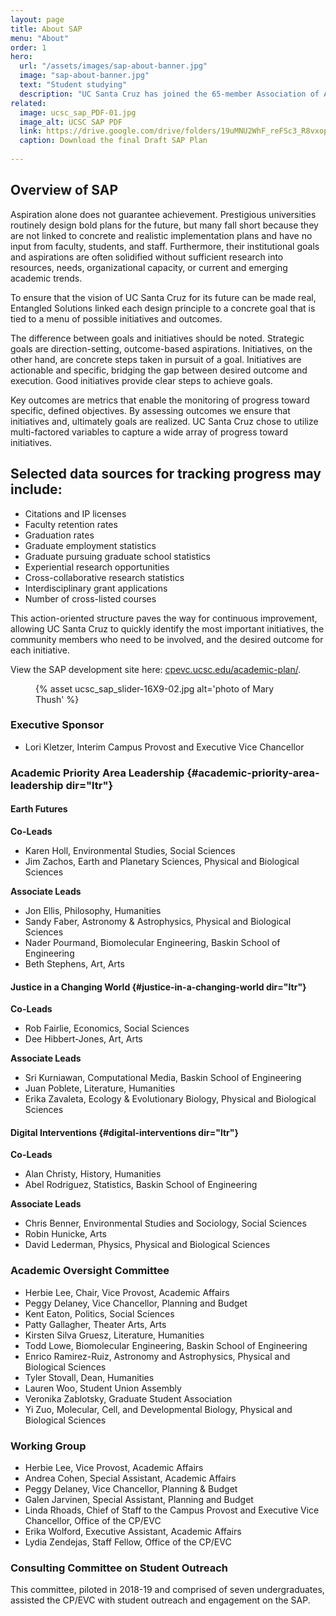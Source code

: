```yaml
---
layout: page
title: About SAP
menu: "About"
order: 1
hero:
  url: "/assets/images/sap-about-banner.jpg"
  image: "sap-about-banner.jpg"
  text: "Student studying"
  description: "UC Santa Cruz has joined the 65-member Association of American Universities"
related:
  image: ucsc_sap_PDF-01.jpg
  image_alt: UCSC SAP PDF
  link: https://drive.google.com/drive/folders/19uMNU2WhF_reFSc3_R8vxopl63e8udwM?usp=sharing
  caption: Download the final Draft SAP Plan
   
---
```

## Overview of SAP

Aspiration alone does not guarantee achievement. Prestigious universities routinely design bold plans for the future, but many fall short because they are not linked to concrete and realistic implementation plans and have no input from faculty, students, and staff. Furthermore, their institutional goals and aspirations are often solidified without sufficient research into resources, needs, organizational capacity, or current and emerging academic trends.

To ensure that the vision of UC Santa Cruz for its future can be made real, Entangled Solutions linked each design principle to a concrete goal that is tied to a menu of possible initiatives and outcomes.

The difference between goals and initiatives should be noted. Strategic goals are direction-setting, outcome-based aspirations. Initiatives, on the other hand, are concrete steps taken in pursuit of a goal. Initiatives are actionable and specific, bridging the gap between desired outcome and execution. Good initiatives provide clear steps to achieve goals.

Key outcomes are metrics that enable the monitoring of progress toward specific, defined objectives. By assessing outcomes we ensure that initiatives and, ultimately goals are realized. UC Santa Cruz chose to utilize multi-factored variables to capture a wide array of progress toward initiatives.

## Selected data sources for tracking progress may include:

* Citations and IP licenses
* Faculty retention rates
* Graduation rates
* Graduate employment statistics
* Graduate pursuing graduate school statistics
* Experiential research opportunities
* Cross-collaborative research statistics
* Interdisciplinary grant applications
* Number of cross-listed courses

This action-oriented structure paves the way for continuous improvement, allowing UC Santa Cruz to quickly identify the most important initiatives, the community members who need to be involved, and the desired outcome for each initiative.

View the SAP development site here: [cpevc.ucsc.edu/academic-plan/](cpevc.ucsc.edu/academic-plan/).

<figure class="inline-image full">
{% asset ucsc_sap_slider-16X9-02.jpg alt='photo of Mary Thush' %}
<figcaption></figcaption></figure> 

### **Executive Sponsor**

-   Lori Kletzer, Interim Campus Provost and Executive Vice Chancellor



### **Academic Priority Area Leadership** {#academic-priority-area-leadership dir="ltr"}

#### Earth Futures

**Co-Leads**

-   Karen Holl, Environmental Studies, Social Sciences
-   Jim Zachos, Earth and Planetary Sciences, Physical and Biological
    Sciences

**Associate Leads**

-   Jon Ellis, Philosophy, Humanities
-   Sandy Faber, Astronomy & Astrophysics, Physical and Biological
    Sciences
-   Nader Pourmand, Biomolecular Engineering, Baskin School of
    Engineering
-   Beth Stephens, Art, Arts

#### Justice in a Changing World {#justice-in-a-changing-world dir="ltr"}

**Co-Leads**

-   Rob Fairlie, Economics, Social Sciences
-   Dee Hibbert-Jones, Art, Arts

**Associate Leads**

-   Sri Kurniawan, Computational Media, Baskin School of Engineering
-   Juan Poblete, Literature, Humanities
-   Erika Zavaleta, Ecology & Evolutionary Biology, Physical and
    Biological Sciences

#### Digital Interventions {#digital-interventions dir="ltr"}

**Co-Leads**

-   Alan Christy, History, Humanities
-   Abel Rodriguez, Statistics, Baskin School of Engineering

**Associate Leads**

-   Chris Benner, Environmental Studies and Sociology, Social Sciences
-   Robin Hunicke, Arts
-   David Lederman, Physics, Physical and Biological Sciences



### Academic Oversight Committee

-   Herbie Lee, Chair, Vice Provost, Academic Affairs
-   Peggy Delaney, Vice Chancellor, Planning and Budget
-   Kent Eaton, Politics, Social Sciences
-   Patty Gallagher, Theater Arts, Arts
-   Kirsten Silva Gruesz, Literature, Humanities
-   Todd Lowe, Biomolecular Engineering, Baskin School of Engineering
-   Enrico Ramirez-Ruiz, Astronomy and Astrophysics, Physical and
    Biological Sciences
-   Tyler Stovall, Dean, Humanities
-   Lauren Woo, Student Union Assembly
-   Veronika Zablotsky, Graduate Student Association
-   Yi Zuo, Molecular, Cell, and Developmental Biology, Physical and
    Biological Sciences

### **Working Group**

-   Herbie Lee, Vice Provost, Academic Affairs
-   Andrea Cohen, Special Assistant, Academic Affairs
-   Peggy Delaney, Vice Chancellor, Planning & Budget
-   Galen Jarvinen, Special Assistant, Planning and Budget
-   Linda Rhoads, Chief of Staff to the Campus Provost and Executive
    Vice Chancellor, Office of the CP/EVC
-   Erika Wolford, Executive Assistant, Academic Affairs
-   Lydia Zendejas, Staff Fellow, Office of the CP/EVC

### **Consulting Committee on Student Outreach**

This committee, piloted in 2018-19 and comprised of seven
undergraduates, assisted the CP/EVC with student outreach and engagement
on the SAP.
